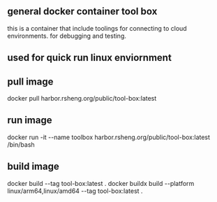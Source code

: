 ## general docker container tool box

this is a container that include toolings for connecting to cloud environments.
for debugging and testing.

## used for quick run linux enviornment

## pull image
docker pull harbor.rsheng.org/public/tool-box:latest

## run image
docker run -it --name toolbox harbor.rsheng.org/public/tool-box:latest /bin/bash

## build image

docker build --tag tool-box:latest .
docker buildx build --platform linux/arm64,linux/amd64 --tag tool-box:latest .
